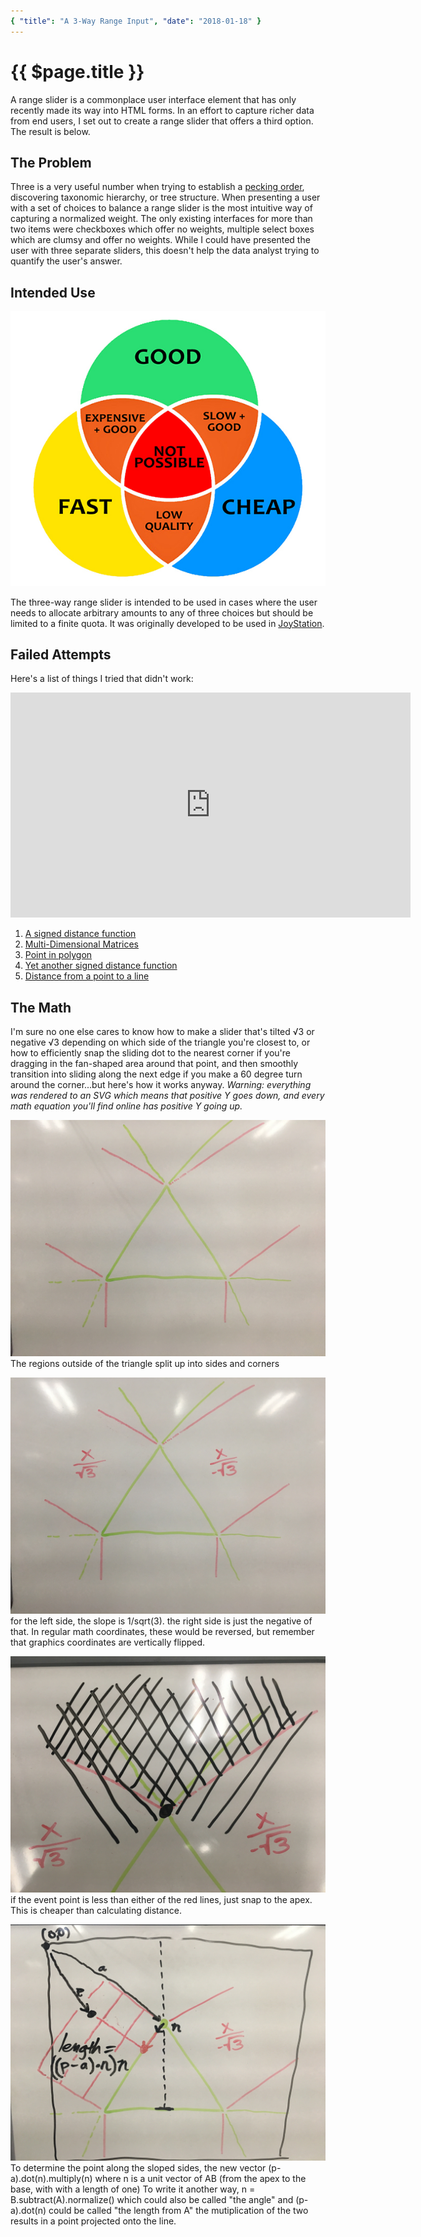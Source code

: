 ```yaml
---
{ "title": "A 3-Way Range Input", "date": "2018-01-18" }
---
```


# {{ $page.title }}

A range slider is a commonplace user interface element that has only recently made its way into HTML forms. In an effort to capture richer data from end users, I set out to create a range slider that offers a third option. The result is below.

<RangeSlider3/>

## The Problem

Three is a very useful number when trying to establish a [pecking order](https://en.wikipedia.org/wiki/Pecking_order), discovering taxonomic hierarchy, or tree structure. When presenting a user with a set of choices to balance a range slider is the most intuitive way of capturing a normalized weight. The only existing interfaces for more than two items were checkboxes which offer no weights, multiple select boxes which are clumsy and offer no weights. While I could have presented the user with three separate sliders, this doesn't help the data analyst trying to quantify the user's answer.

## Intended Use

![good fast cheap](./good-fast-cheap.jpg)

The three-way range slider is intended to be used in cases where the user needs to allocate arbitrary amounts to any of three choices but should be limited to a finite quota. It was originally developed to be used in [JoyStation](https://github.com/rcpl/JoyStation/).

## Failed Attempts

Here's a list of things I tried that didn't work:

<iframe width="640" height="360" frameborder="0" src="https://www.shadertoy.com/embed/Xl2yDW?gui=true&t=10&paused=true&muted=true" allowfullscreen></iframe>

1. [A signed distance function](https://www.shadertoy.com/view/Xl2yDW)
1. [Multi-Dimensional Matrices](http://mathjs.org/docs/datatypes/matrices.html)
1. [Point in polygon](http://blackpawn.com/texts/pointinpoly/default.html)
1. [Yet another signed distance function](http://thebookofshaders.com/edit.php?log=180118181551)
1. [Distance from a point to a line](https://en.wikipedia.org/wiki/Distance_from_a_point_to_a_line#Vector_formulation)

## The Math

I'm sure no one else cares to know how to make a slider that's tilted √3 or negative √3 depending on which side of the triangle you're closest to, or how to efficiently snap the sliding dot to the nearest corner if you're dragging in the fan-shaped area around that point, and then smoothly transition into sliding along the next edge if you make a 60 degree turn around the corner...but here's how it works anyway. _Warning: everything was rendered to an SVG which means that positive Y goes down, and every math equation you'll find online has positive Y going up._

![split triangle](./IMG_1954.jpg)
The regions outside of the triangle split up into sides and corners

![left side](./IMG_1955.jpg)
for the left side, the slope is 1/sqrt(3). the right side is just the negative of that. In regular math coordinates, these would be reversed, but remember that graphics coordinates are vertically flipped.

![snap to apex](./IMG_1956.jpg)
if the event point is less than either of the red lines, just snap to the apex. This is cheaper than calculating distance.

![projecting to the edge](./IMG_1957.jpg)
To determine the point along the sloped sides, the new vector (p-a).dot(n).multiply(n) where n is a unit vector of AB (from the apex to the base, with with a length of one) To write it another way, n = B.subtract(A).normalize() which could also be called "the angle" and (p-a).dot(n) could be called "the length from A" the mutiplication of the two results in a point projected onto the line.
